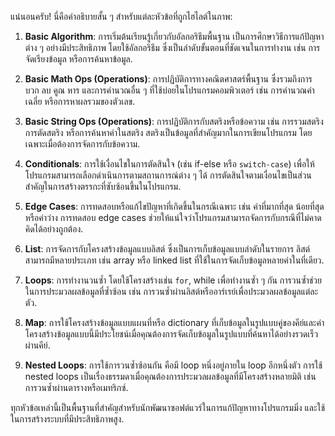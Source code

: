 แน่นอนครับ! นี่คือคำอธิบายสั้น ๆ สำหรับแต่ละหัวข้อที่ถูกไฮไลต์ในภาพ:

1. **Basic Algorithm**: การเริ่มต้นเรียนรู้เกี่ยวกับอัลกอริธึมพื้นฐาน เป็นการศึกษาวิธีการแก้ปัญหาต่าง ๆ อย่างมีประสิทธิภาพ โดยใช้อัลกอริธึม ซึ่งเป็นลำดับขั้นตอนที่ชัดเจนในการทำงาน เช่น การจัดเรียงข้อมูล หรือการค้นหาข้อมูล.

2. **Basic Math Ops (Operations)**: การปฏิบัติการทางคณิตศาสตร์พื้นฐาน ซึ่งรวมถึงการบวก ลบ คูณ หาร และการคำนวณอื่น ๆ ที่ใช้บ่อยในโปรแกรมคอมพิวเตอร์ เช่น การคำนวณค่าเฉลี่ย หรือการหาผลรวมของตัวเลข.

3. **Basic String Ops (Operations)**: การปฏิบัติการกับสตริงหรือข้อความ เช่น การรวมสตริง การตัดสตริง หรือการค้นหาคำในสตริง สตริงเป็นข้อมูลที่สำคัญมากในการเขียนโปรแกรม โดยเฉพาะเมื่อต้องการจัดการกับข้อความ.

4. **Conditionals**: การใช้เงื่อนไขในการตัดสินใจ (เช่น if-else หรือ `switch-case`) เพื่อให้โปรแกรมสามารถเลือกดำเนินการตามสถานการณ์ต่าง ๆ ได้ การตัดสินใจตามเงื่อนไขเป็นส่วนสำคัญในการสร้างตรรกะที่ซับซ้อนขึ้นในโปรแกรม.

5. **Edge Cases**: การทดสอบหรือแก้ไขปัญหาที่เกิดขึ้นในกรณีเฉพาะ เช่น ค่าที่มากที่สุด น้อยที่สุด หรือค่าว่าง การทดสอบ edge cases ช่วยให้แน่ใจว่าโปรแกรมสามารถจัดการกับกรณีที่ไม่คาดคิดได้อย่างถูกต้อง.

6. **List**: การจัดการกับโครงสร้างข้อมูลแบบลิสต์ ซึ่งเป็นการเก็บข้อมูลแบบลำดับในรายการ ลิสต์สามารถมีหลายประเภท เช่น array หรือ linked list ที่ใช้ในการจัดเก็บข้อมูลหลายค่าในที่เดียว.

7. **Loops**: การทำงานวนซ้ำ โดยใช้โครงสร้างเช่น `for`, while เพื่อทำงานซ้ำ ๆ กัน การวนซ้ำช่วยในการประมวลผลข้อมูลที่ซ้ำซ้อน เช่น การวนซ้ำผ่านลิสต์หรืออาร์เรย์เพื่อประมวลผลข้อมูลแต่ละตัว.

8. **Map**: การใช้โครงสร้างข้อมูลแบบแผนที่หรือ dictionary ที่เก็บข้อมูลในรูปแบบคู่ของคีย์และค่า โครงสร้างข้อมูลแบบนี้มีประโยชน์เมื่อคุณต้องการจัดเก็บข้อมูลในรูปแบบที่ค้นหาได้อย่างรวดเร็วผ่านคีย์.

9. **Nested Loops**: การใช้การวนซ้ำซ้อนกัน คือมี loop หนึ่งอยู่ภายใน loop อีกหนึ่งตัว การใช้ nested loops เป็นเรื่องธรรมดาเมื่อคุณต้องการประมวลผลข้อมูลที่มีโครงสร้างหลายมิติ เช่น การวนซ้ำผ่านตารางหรือเมทริกซ์.

ทุกหัวข้อเหล่านี้เป็นพื้นฐานที่สำคัญสำหรับนักพัฒนาซอฟต์แวร์ในการแก้ปัญหาทางโปรแกรมมิ่ง และใช้ในการสร้างระบบที่มีประสิทธิภาพสูง.